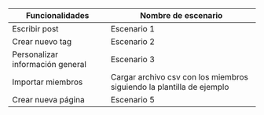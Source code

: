 | Funcionalidades        | Nombre de escenario |
|-----------------------|---------------------|
| Escribir post          | Escenario 1         |
| Crear nuevo tag        | Escenario 2         |
| Personalizar información general| Escenario 3         |
| Importar miembros      | Cargar archivo csv con los miembros siguiendo la plantilla de ejemplo         |
| Crear nueva página     | Escenario 5         |
